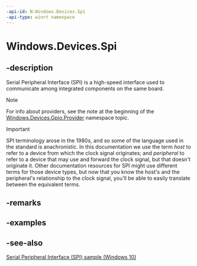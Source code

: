 ```yaml
---
-api-id: N:Windows.Devices.Spi
-api-type: winrt namespace
---
```


# Windows.Devices.Spi

## -description

Serial Peripheral Interface (SPI) is a high-speed interface used to communicate among integrated components on the same board.

> [!NOTE]
> For info about providers, see the note at the beginning of the [Windows.Devices.Gpio.Provider](/uwp/api/windows.devices.gpio.provider) namespace topic.

> [!IMPORTANT]
> SPI terminology arose in the 1980s, and so some of the language used in the standard is anachronistic. In this documentation we use the term *host* to refer to a device from which the clock signal originates; and *peripheral* to refer to a device that may use and forward the clock signal, but that doesn't originate it. Other documentation resources for SPI might use different terms for those device types, but now that you know the host's and the peripheral's relationship to the clock signal, you'll be able to easily translate between the equivalent terms.

## -remarks

## -examples

## -see-also

[Serial Peripheral Interface (SPI) sample (Windows 10)](https://github.com/Microsoft/Windows-universal-samples/tree/master/Samples/IoT-SPI)
